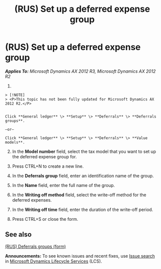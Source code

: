 ﻿---
title: (RUS) Set up a deferred expense group
TOCTitle: (RUS) Set up a deferred expense group
ms:assetid: 88b1bb4b-79a6-49b2-9359-4dcde29a6cb5
ms:mtpsurl: https://technet.microsoft.com/en-us/library/JJ678451(v=AX.60)
ms:contentKeyID: 49387680
ms.date: 04/18/2014
mtps_version: v=AX.60
---

# (RUS) Set up a deferred expense group 


_**Applies To:** Microsoft Dynamics AX 2012 R3, Microsoft Dynamics AX 2012 R2_

1.  
    

    > [!NOTE]
    > <P>This topic has not been fully updated for Microsoft Dynamics AX 2012 R2.</P>

    
    Click **General ledger** \> **Setup** \> **Deferrals** \> **Deferrals groups**.
    
    –or–
    
    Click **General ledger** \> **Setup** \> **Deferrals** \> **Value models**.

2.  In the **Model number** field, select the tax model that you want to set up the deferred expense group for.

3.  Press CTRL+N to create a new line.

4.  In the **Deferrals group** field, enter an identification name of the group.

5.  In the **Name** field, enter the full name of the group.

6.  In the **Writing off method** field, select the write-off method for the deferred expenses.

7.  In the **Writing off time** field, enter the duration of the write-off period.

8.  Press CTRL+S or close the form.

## See also

[(RUS) Deferrals groups (form)](https://technet.microsoft.com/en-us/library/jj839665\(v=ax.60\))

  
**Announcements:** To see known issues and recent fixes, use [Issue search](http://go.microsoft.com/fwlink/?linkid=389258) in [Microsoft Dynamics Lifecycle Services](http://go.microsoft.com/fwlink/?linkid=306505) (LCS).

